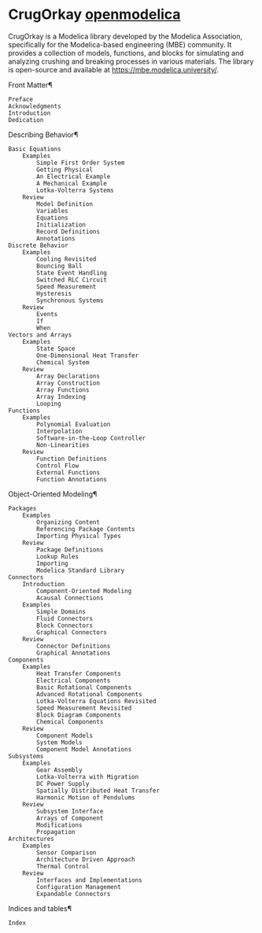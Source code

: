 # CrugOrkay [openmodelica]("https://mbe.modelica.university/")

CrugOrkay is a Modelica library developed by the Modelica Association, specifically for the Modelica-based engineering (MBE) community. It provides a collection of models, functions, and blocks for simulating and analyzing crushing and breaking processes in various materials. The library is open-source and available at https://mbe.modelica.university/.


Front Matter¶

    Preface
    Acknowledgments
    Introduction
    Dedication

Describing Behavior¶

    Basic Equations
        Examples
            Simple First Order System
            Getting Physical
            An Electrical Example
            A Mechanical Example
            Lotka-Volterra Systems
        Review
            Model Definition
            Variables
            Equations
            Initialization
            Record Definitions
            Annotations
    Discrete Behavior
        Examples
            Cooling Revisited
            Bouncing Ball
            State Event Handling
            Switched RLC Circuit
            Speed Measurement
            Hysteresis
            Synchronous Systems
        Review
            Events
            If
            When
    Vectors and Arrays
        Examples
            State Space
            One-Dimensional Heat Transfer
            Chemical System
        Review
            Array Declarations
            Array Construction
            Array Functions
            Array Indexing
            Looping
    Functions
        Examples
            Polynomial Evaluation
            Interpolation
            Software-in-the-Loop Controller
            Non-Linearities
        Review
            Function Definitions
            Control Flow
            External Functions
            Function Annotations

Object-Oriented Modeling¶

    Packages
        Examples
            Organizing Content
            Referencing Package Contents
            Importing Physical Types
        Review
            Package Definitions
            Lookup Rules
            Importing
            Modelica Standard Library
    Connectors
        Introduction
            Component-Oriented Modeling
            Acausal Connections
        Examples
            Simple Domains
            Fluid Connectors
            Block Connectors
            Graphical Connectors
        Review
            Connector Definitions
            Graphical Annotations
    Components
        Examples
            Heat Transfer Components
            Electrical Components
            Basic Rotational Components
            Advanced Rotational Components
            Lotka-Volterra Equations Revisited
            Speed Measurement Revisited
            Block Diagram Components
            Chemical Components
        Review
            Component Models
            System Models
            Component Model Annotations
    Subsystems
        Examples
            Gear Assembly
            Lotka-Volterra with Migration
            DC Power Supply
            Spatially Distributed Heat Transfer
            Harmonic Motion of Pendulums
        Review
            Subsystem Interface
            Arrays of Component
            Modifications
            Propagation
    Architectures
        Examples
            Sensor Comparison
            Architecture Driven Approach
            Thermal Control
        Review
            Interfaces and Implementations
            Configuration Management
            Expandable Connectors

Indices and tables¶

    Index

